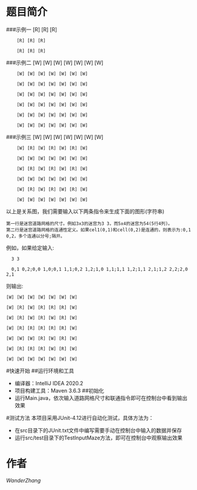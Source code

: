 # 题目简介
###示例一
        [R] [R] [R] 

        [R] [R] [R]
 
        [R] [R] [R]
###示例二
        [W] [W] [W] [W] [W] [W] [W] 

        [W] [W] [W] [W] [W] [W] [W] 

        [W] [W] [W] [W] [W] [W] [W] 

        [W] [W] [W] [W] [W] [W] [W] 

        [W] [W] [W] [W] [W] [W] [W] 

        [W] [W] [W] [W] [W] [W] [W] 

        [W] [W] [W] [W] [W] [W] [W] 
###示例三
        [W] [W] [W] [W] [W] [W] [W] 

        [W] [R] [W] [R] [W] [R] [W] 

        [W] [W] [W] [W] [W] [W] [W] 

        [W] [R] [W] [R] [W] [R] [W] 

        [W] [W] [W] [W] [W] [W] [W] 

        [W] [R] [W] [R] [W] [R] [W] 

        [W] [W] [W] [W] [W] [W] [W] 

   以上是关系图，我们需要输入以下两条指令来生成下面的图形(字符串)
  
    第一行是迷宫道路网格的尺寸。例如3x3的迷宫为3 3，而5x4的迷宫为54(5行4列)。
    第二行是迷宫道路网格的连通性定义。如果cel1(0,1)和cell(0,2)是连通的，则表示为:0,1 0,2，多个连通以分号;隔开。
  
   例如，如果给定输入:
  
      3 3
  
      0,1 0,2;0,0 1,0;0,1 1,1;0,2 1,2;1,0 1,1;1,1 1,2;1,1 2,1;1,2 2,2;2,0 2,1

   则输出:

    [W] [W] [W] [W] [W] [W] [W] 

    [W] [R] [W] [R] [R] [R] [W] 

    [W] [R] [W] [R] [W] [R] [W] 

    [W] [R] [R] [R] [R] [R] [W] 

    [W] [W] [W] [R] [W] [R] [W] 

    [W] [R] [R] [R] [W] [R] [W] 

    [W] [W] [W] [W] [W] [W] [W]

#快速开始
##运行环境和工具
* 编译器：IntelliJ IDEA 2020.2
* 项目构建工具：Maven 3.6.3
##初始化
* 运行Main.java，依次输入道路网格尺寸和联通指令即可在控制台中看到输出效果

#测试方法
本项目采用JUnit-4.12进行自动化测试，具体方法为：
* 在src目录下的JUnit.txt文件中编写需要手动在控制台中输入的数据并保存
* 运行src/test目录下的TestInputMaze方法，即可在控制台中观察输出效果

# 作者
_WanderZhang_
